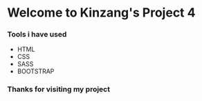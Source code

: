 # Welcome to Kinzang's Project 4
### Tools i have used
 - HTML
 - CSS
 - SASS
 - BOOTSTRAP
### Thanks for visiting my project
